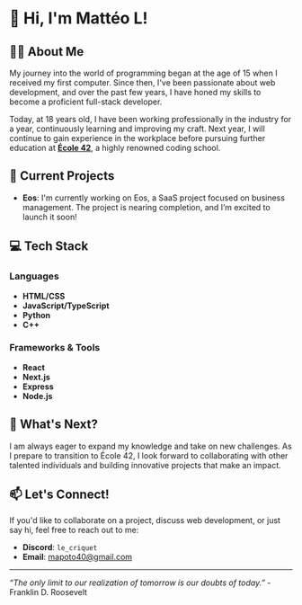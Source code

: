 # 👋 Hi, I'm Mattéo L!

## 🧑‍💻 About Me

My journey into the world of programming began at the age of 15 when I received my first computer. Since then, I've been passionate about web development, and over the past few years, I have honed my skills to become a proficient full-stack developer.

Today, at 18 years old, I have been working professionally in the industry for a year, continuously learning and improving my craft. Next year, I will continue to gain experience in the workplace before pursuing further education at **[École 42](https://www.42.fr/)**, a highly renowned coding school.

## 🚀 Current Projects

- **Eos**: I'm currently working on Eos, a SaaS project focused on business management. The project is nearing completion, and I’m excited to launch it soon!

## 💻 Tech Stack

### Languages
- **HTML/CSS**
- **JavaScript/TypeScript**
- **Python**
- **C++**

### Frameworks & Tools
- **React**
- **Next.js**
- **Express**
- **Node.js**

## 🌱 What's Next?

I am always eager to expand my knowledge and take on new challenges. As I prepare to transition to École 42, I look forward to collaborating with other talented individuals and building innovative projects that make an impact.

## 📫 Let's Connect!

If you'd like to collaborate on a project, discuss web development, or just say hi, feel free to reach out to me:

- **Discord**: `le_criquet`
- **Email**: [mapoto40@gmail.com](mailto:mapoto40@gmail.com)

---
*“The only limit to our realization of tomorrow is our doubts of today.”* - Franklin D. Roosevelt
